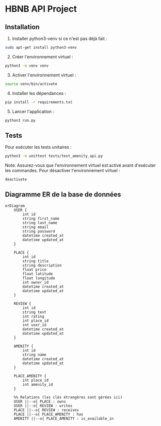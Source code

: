 # HBNB API Project

## Installation

1. Installer python3-venv si ce n'est pas déjà fait :
```bash
sudo apt-get install python3-venv
```

2. Créer l'environnement virtuel :
```bash
python3 -m venv venv
```

3. Activer l'environnement virtuel :
```bash
source venv/bin/activate
```

4. Installer les dépendances :
```bash
pip install -r requirements.txt
```

5. Lancer l'application :
```bash
python3 run.py
```

## Tests

Pour exécuter les tests unitaires :
```bash
python3 -m unittest tests/test_amenity_api.py
```

Note: Assurez-vous que l'environnement virtuel est activé avant d'exécuter les commandes.
Pour désactiver l'environnement virtuel :
```bash
deactivate
```

## Diagramme ER de la base de données

```mermaid
erDiagram
    USER {
        int id
        string first_name
        string last_name
        string email
        string password
        datetime created_at
        datetime updated_at
    }

    PLACE {
        int id
        string title
        string description
        float price
        float latitude
        float longitude
        int owner_id
        datetime created_at
        datetime updated_at
    }

    REVIEW {
        int id
        string text
        int rating
        int place_id
        int user_id
        datetime created_at
        datetime updated_at
    }

    AMENITY {
        int id
        string name
        datetime created_at
        datetime updated_at
    }

    PLACE_AMENITY {
        int place_id
        int amenity_id
    }

    %% Relations (les clés étrangères sont gérées ici)
    USER ||--o{ PLACE : owns
    USER ||--o{ REVIEW : writes
    PLACE ||--o{ REVIEW : receives
    PLACE ||--o{ PLACE_AMENITY : has
    AMENITY ||--o{ PLACE_AMENITY : is_available_in
```
